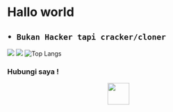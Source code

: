 # Hallo world
`• Bukan Hacker tapi cracker/cloner`
---
[![](https://visitcount.itsvg.in/api?id=ramadevcode&icon=0&color=0)](https://visitcount.itsvg.in)
<img src="https://github-readme-stats.vercel.app/api?username=RamaDevCode&show_icons=true&theme=radical&title_color=8E2DE2&text_color=fff&icon_color=8E2DE2">
![Top Langs](https://github-readme-stats.vercel.app/api/top-langs/?username=RamaDevCode&theme=radical&title_color=8E2DE2&text_color=fff)

<h3>  Hubungi saya !</h3>

<p align="center">
&nbsp; <a href="https://www.instagram.com/ramadevcode/" target="_blank" rel="noopener noreferrer"><img src="https://img.icons8.com/plasticine/100/000000/instagram-new.png" width="50" /></a>  
</p>
